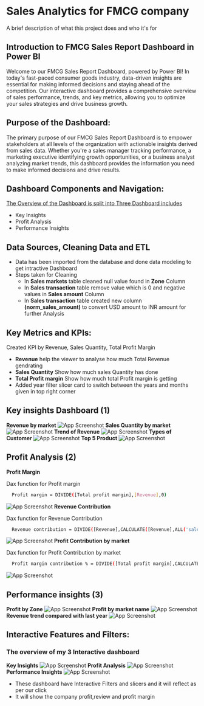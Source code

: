 
# Sales Analytics for FMCG company

A brief description of what this project does and who it's for

## Introduction to FMCG Sales Report Dashboard in Power BI

Welcome to our FMCG Sales Report Dashboard, powered by Power BI! In today's fast-paced consumer goods industry, data-driven insights are essential for making informed decisions and staying ahead of the competition. Our interactive dashboard provides a comprehensive overview of sales performance, trends, and key metrics, allowing you to optimize your sales strategies and drive business growth.

## Purpose of the Dashboard:
The primary purpose of our FMCG Sales Report Dashboard is to empower stakeholders at all levels of the organization with actionable insights derived from sales data. Whether you're a sales manager tracking performance, a marketing executive identifying growth opportunities, or a business analyst analyzing market trends, this dashboard provides the information you need to make informed decisions and drive results.


## Dashboard Components and Navigation:

[The Overview of the Dashboard is split into Three Dashboard includes](https://linktodocumentation)
- Key Insights
- Profit Analysis
- Performance Insights

## Data Sources, Cleaning Data and ETL
- Data has been imported from the database and done data modeling to get intractive Dashboard
- Steps taken for Cleaning
    - In **Sales markets** table cleaned null value found in **Zone** Column
    - In **Sales transaction** table remove value which is 0 and negative values in **Sales amount** Column
    - In **Sales transaction** table created new column **(norm_sales_amount)** to convert USD amount to INR amount for further Analysis

## Key Metrics and KPIs:

Created KPI by Revenue, Sales Quantity, Total Profit Margin
- **Revenue** help the viewer to analyse how much Total Revenue gendrating
- **Sales Quantity** Show how much sales Quantity has done
- **Total Profit margin** Show how much total Profit margin is getting
- Added year filter slicer card to switch between the years and months given in top right corner


## Key insights Dashboard (1)

**Revenue by market**
![App Screenshot](https://github.com/PRABHAKARANDATASCIENCE/Project-Portfolio/blob/main/Data%20Visualization/Power%20BI/FMCG%20Industry/Revenue%20by%20market.PNG?raw=true)
**Sales Quantity by market**
![App Screenshot](https://github.com/PRABHAKARANDATASCIENCE/Project-Portfolio/blob/main/Data%20Visualization/Power%20BI/FMCG%20Industry/Sales%20quantity%20by%20market.PNG?raw=true)
**Trend of Revenue**
![App Screenshot](https://github.com/PRABHAKARANDATASCIENCE/Project-Portfolio/blob/main/Data%20Visualization/Power%20BI/FMCG%20Industry/Trend%20of%20Revenue.PNG?raw=true)
**Types of Customer**
![App Screenshot](https://github.com/PRABHAKARANDATASCIENCE/Project-Portfolio/blob/main/Data%20Visualization/Power%20BI/FMCG%20Industry/Types%20of%20Customer.PNG?raw=true)
**Top 5 Product**
![App Screenshot](https://github.com/PRABHAKARANDATASCIENCE/Project-Portfolio/blob/main/Data%20Visualization/Power%20BI/FMCG%20Industry/Top%205%20Products.PNG?raw=true)

## Profit Analysis (2)
**Profit Margin**

Dax function for Profit margin

```bash
  Profit margin = DIVIDE([Total profit margin],[Revenue],0)
  ```

![App Screenshot](https://github.com/PRABHAKARANDATASCIENCE/Project-Portfolio/blob/main/Data%20Visualization/Power%20BI/FMCG%20Industry/Profit%20Margin.PNG?raw=true)
**Revenue Contribution**

Dax function for Revenue Contribution

```bash
  Revenue contribution = DIVIDE([Revenue],CALCULATE([Revenue],ALL('sales products'),ALL('sales customers'),ALL('sales markets')))
  ```
![App Screenshot](https://github.com/PRABHAKARANDATASCIENCE/Project-Portfolio/blob/main/Data%20Visualization/Power%20BI/FMCG%20Industry/Revenue%20Contribution.PNG?raw=true)
**Profit Contribution by market**

Dax function for Profit Contribution by market

```bash
  Profit margin contribution % = DIVIDE([Total profit margin],CALCULATE([Total profit margin],all('sales products'),ALL('sales customers'),ALL('sales markets')))
  ```
![App Screenshot](https://github.com/PRABHAKARANDATASCIENCE/Project-Portfolio/blob/main/Data%20Visualization/Power%20BI/FMCG%20Industry/Profit%20margin%20contribution.PNG?raw=true)


## Performance insights (3)

**Profit by Zone**
![App Screenshot](https://github.com/PRABHAKARANDATASCIENCE/Project-Portfolio/blob/main/Data%20Visualization/Power%20BI/FMCG%20Industry/Profit%20by%20Zone.PNG?raw=true)
**Profit by market name**
![App Screenshot](https://github.com/PRABHAKARANDATASCIENCE/Project-Portfolio/blob/main/Data%20Visualization/Power%20BI/FMCG%20Industry/Profit%20by%20market%20name.PNG?raw=true)
**Revenue trend compared with last year**
![App Screenshot](https://github.com/PRABHAKARANDATASCIENCE/Project-Portfolio/blob/main/Data%20Visualization/Power%20BI/FMCG%20Industry/Revenue%20Trend%20comparing%20with%20previews%20year.PNG?raw=true)
## Interactive Features and Filters:

### The overview of my 3 Interactive dashboard

**Key Insights**
![App Screenshot](https://github.com/PRABHAKARANDATASCIENCE/Project-Portfolio/blob/main/Data%20Visualization/Power%20BI/FMCG%20Industry/download%20(1).png?raw=true)
**Profit Analysis**
![App Screenshot](https://github.com/PRABHAKARANDATASCIENCE/Project-Portfolio/blob/main/Data%20Visualization/Power%20BI/FMCG%20Industry/download%20(2).png?raw=true)
**Performance Insights**
![App Screenshot](https://github.com/PRABHAKARANDATASCIENCE/Project-Portfolio/blob/main/Data%20Visualization/Power%20BI/FMCG%20Industry/download%20(3).png?raw=true)

- These dashboard have Interactive Filters and slicers and it will reflect as per our click
- It will show the company profit,review and profit margin 